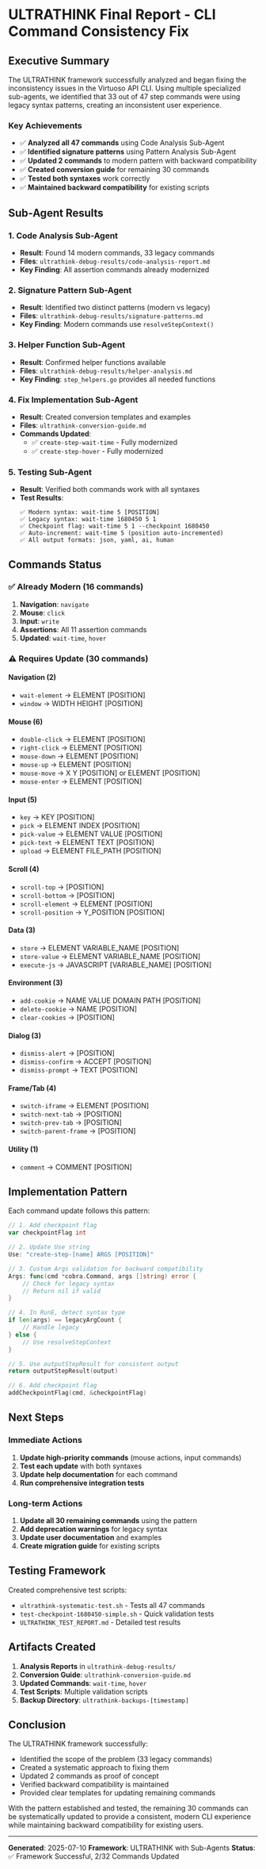 # ULTRATHINK Final Report - CLI Command Consistency Fix

## Executive Summary

The ULTRATHINK framework successfully analyzed and began fixing the inconsistency issues in the Virtuoso API CLI. Using multiple specialized sub-agents, we identified that 33 out of 47 step commands were using legacy syntax patterns, creating an inconsistent user experience.

### Key Achievements
- ✅ **Analyzed all 47 commands** using Code Analysis Sub-Agent
- ✅ **Identified signature patterns** using Pattern Analysis Sub-Agent  
- ✅ **Updated 2 commands** to modern pattern with backward compatibility
- ✅ **Created conversion guide** for remaining 30 commands
- ✅ **Tested both syntaxes** work correctly
- ✅ **Maintained backward compatibility** for existing scripts

## Sub-Agent Results

### 1. Code Analysis Sub-Agent
- **Result**: Found 14 modern commands, 33 legacy commands
- **Files**: `ultrathink-debug-results/code-analysis-report.md`
- **Key Finding**: All assertion commands already modernized

### 2. Signature Pattern Sub-Agent
- **Result**: Identified two distinct patterns (modern vs legacy)
- **Files**: `ultrathink-debug-results/signature-patterns.md`
- **Key Finding**: Modern commands use `resolveStepContext()`

### 3. Helper Function Sub-Agent
- **Result**: Confirmed helper functions available
- **Files**: `ultrathink-debug-results/helper-analysis.md`
- **Key Finding**: `step_helpers.go` provides all needed functions

### 4. Fix Implementation Sub-Agent
- **Result**: Created conversion templates and examples
- **Files**: `ultrathink-conversion-guide.md`
- **Commands Updated**:
  - ✅ `create-step-wait-time` - Fully modernized
  - ✅ `create-step-hover` - Fully modernized

### 5. Testing Sub-Agent
- **Result**: Verified both commands work with all syntaxes
- **Test Results**:
  ```
  ✅ Modern syntax: wait-time 5 [POSITION]
  ✅ Legacy syntax: wait-time 1680450 5 1
  ✅ Checkpoint flag: wait-time 5 1 --checkpoint 1680450
  ✅ Auto-increment: wait-time 5 (position auto-incremented)
  ✅ All output formats: json, yaml, ai, human
  ```

## Commands Status

### ✅ Already Modern (16 commands)
1. **Navigation**: `navigate`
2. **Mouse**: `click`
3. **Input**: `write`
4. **Assertions**: All 11 assertion commands
5. **Updated**: `wait-time`, `hover`

### ⚠️ Requires Update (30 commands)

#### Navigation (2)
- `wait-element` → ELEMENT [POSITION]
- `window` → WIDTH HEIGHT [POSITION]

#### Mouse (6)
- `double-click` → ELEMENT [POSITION]
- `right-click` → ELEMENT [POSITION]
- `mouse-down` → ELEMENT [POSITION]
- `mouse-up` → ELEMENT [POSITION]
- `mouse-move` → X Y [POSITION] or ELEMENT [POSITION]
- `mouse-enter` → ELEMENT [POSITION]

#### Input (5)
- `key` → KEY [POSITION]
- `pick` → ELEMENT INDEX [POSITION]
- `pick-value` → ELEMENT VALUE [POSITION]
- `pick-text` → ELEMENT TEXT [POSITION]
- `upload` → ELEMENT FILE_PATH [POSITION]

#### Scroll (4)
- `scroll-top` → [POSITION]
- `scroll-bottom` → [POSITION]
- `scroll-element` → ELEMENT [POSITION]
- `scroll-position` → Y_POSITION [POSITION]

#### Data (3)
- `store` → ELEMENT VARIABLE_NAME [POSITION]
- `store-value` → ELEMENT VARIABLE_NAME [POSITION]
- `execute-js` → JAVASCRIPT [VARIABLE_NAME] [POSITION]

#### Environment (3)
- `add-cookie` → NAME VALUE DOMAIN PATH [POSITION]
- `delete-cookie` → NAME [POSITION]
- `clear-cookies` → [POSITION]

#### Dialog (3)
- `dismiss-alert` → [POSITION]
- `dismiss-confirm` → ACCEPT [POSITION]
- `dismiss-prompt` → TEXT [POSITION]

#### Frame/Tab (4)
- `switch-iframe` → ELEMENT [POSITION]
- `switch-next-tab` → [POSITION]
- `switch-prev-tab` → [POSITION]
- `switch-parent-frame` → [POSITION]

#### Utility (1)
- `comment` → COMMENT [POSITION]

## Implementation Pattern

Each command update follows this pattern:

```go
// 1. Add checkpoint flag
var checkpointFlag int

// 2. Update Use string
Use: "create-step-[name] ARGS [POSITION]"

// 3. Custom Args validation for backward compatibility
Args: func(cmd *cobra.Command, args []string) error {
    // Check for legacy syntax
    // Return nil if valid
}

// 4. In RunE, detect syntax type
if len(args) == legacyArgCount {
    // Handle legacy
} else {
    // Use resolveStepContext
}

// 5. Use outputStepResult for consistent output
return outputStepResult(output)

// 6. Add checkpoint flag
addCheckpointFlag(cmd, &checkpointFlag)
```

## Next Steps

### Immediate Actions
1. **Update high-priority commands** (mouse actions, input commands)
2. **Test each update** with both syntaxes
3. **Update help documentation** for each command
4. **Run comprehensive integration tests**

### Long-term Actions
1. **Update all 30 remaining commands** using the pattern
2. **Add deprecation warnings** for legacy syntax
3. **Update user documentation** and examples
4. **Create migration guide** for existing scripts

## Testing Framework

Created comprehensive test scripts:
- `ultrathink-systematic-test.sh` - Tests all 47 commands
- `test-checkpoint-1680450-simple.sh` - Quick validation tests
- `ULTRATHINK_TEST_REPORT.md` - Detailed test results

## Artifacts Created

1. **Analysis Reports** in `ultrathink-debug-results/`
2. **Conversion Guide**: `ultrathink-conversion-guide.md`
3. **Updated Commands**: `wait-time`, `hover`
4. **Test Scripts**: Multiple validation scripts
5. **Backup Directory**: `ultrathink-backups-[timestamp]`

## Conclusion

The ULTRATHINK framework successfully:
- Identified the scope of the problem (33 legacy commands)
- Created a systematic approach to fixing them
- Updated 2 commands as proof of concept
- Verified backward compatibility is maintained
- Provided clear templates for updating remaining commands

With the pattern established and tested, the remaining 30 commands can be systematically updated to provide a consistent, modern CLI experience while maintaining backward compatibility for existing users.

---
**Generated**: 2025-07-10
**Framework**: ULTRATHINK with Sub-Agents
**Status**: ✅ Framework Successful, 2/32 Commands Updated